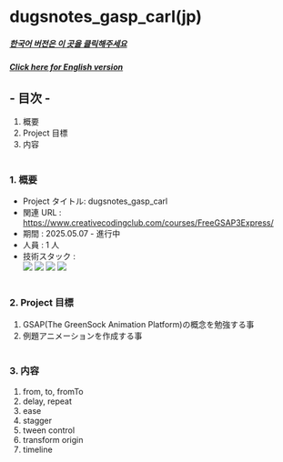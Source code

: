 # dugsnotes_gasp_carl(jp)

##### [한국어 버전은 이 곳을 클릭해주세요](README.md)

##### [Click here for English version](README_EN.md)

## - 目次 -

1. 概要
2. Project 目標
3. 内容
   </br>
   </br>

### 1. 概要

- Project タイトル: dugsnotes_gasp_carl
- 関連 URL : https://www.creativecodingclub.com/courses/FreeGSAP3Express/
- 期間 : 2025.05.07 - 進行中
- 人員 : 1 人
- 技術スタック : </br>
  <img src="https://img.shields.io/badge/html-E34F26?style=for-the-badge&logo=html5&logoColor=white">
  <img src="https://img.shields.io/badge/css-1572B6?style=for-the-badge&logo=css3&logoColor=white">
  <img src="https://img.shields.io/badge/javascript-F7DF1E?style=for-the-badge&logo=javascript&logoColor=white">
  <img src="https://img.shields.io/badge/gsap-88CE02?style=for-the-badge&logo=greensock&logoColor=white">
  </br>
  </br>

### 2. Project 目標

1.  GSAP(The GreenSock Animation Platform)の概念を勉強する事
2.  例題アニメーションを作成する事
    </br>
    </br>

### 3. 内容

1. from, to, fromTo
2. delay, repeat
3. ease
4. stagger
5. tween control
6. transform origin
7. timeline

